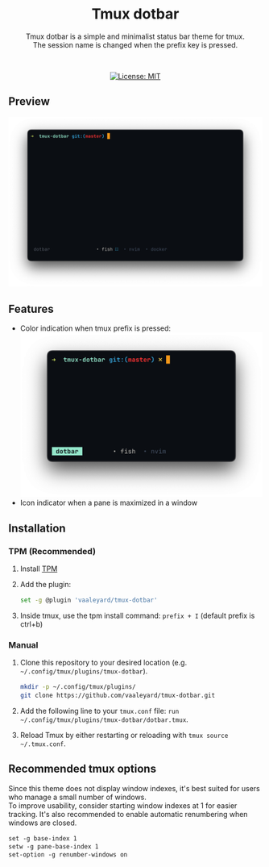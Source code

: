 <div align="center">

<h1> Tmux dotbar </h1>

Tmux dotbar is a simple and minimalist status bar theme for tmux. <br>
The session name is changed when the prefix key is pressed. <br>

<br>


[![License: MIT](https://img.shields.io/badge/License-MIT-blue.svg)](./LICENSE)

</div> 

## Preview
<p align="center">
<div align="center">

![preview](./imgs/preview.png) 

</div>
</p>

## Features
* Color indication when tmux prefix is pressed: ![prefix-preview](./imgs/prefix-preview.png) 
* Icon indicator when a pane is maximized in a window

## Installation
### TPM (Recommended)
1.  Install [TPM](https://github.com/tmux-plugins/tpm)
2.  Add the plugin:

    ```bash
    set -g @plugin 'vaaleyard/tmux-dotbar'
    ```
3. Inside tmux, use the tpm install command: `prefix + I` (default prefix is ctrl+b)

### Manual
1. Clone this repository to your desired location (e.g. `~/.config/tmux/plugins/tmux-dotbar`).

   ```bash
   mkdir -p ~/.config/tmux/plugins/
   git clone https://github.com/vaaleyard/tmux-dotbar.git
   ```
2. Add the following line to your `tmux.conf` file:
   `run ~/.config/tmux/plugins/tmux-dotbar/dotbar.tmux`.
3. Reload Tmux by either restarting or reloading with `tmux source ~/.tmux.conf`.

## Recommended tmux options
Since this theme does not display window indexes, it's best suited for users who manage a small number of windows.  
To improve usability, consider starting window indexes at 1 for easier tracking.
It's also recommended to enable automatic renumbering when windows are closed.

```
set -g base-index 1
setw -g pane-base-index 1
set-option -g renumber-windows on
```

